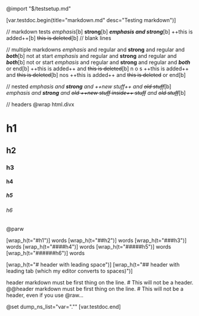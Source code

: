 @import "$/testsetup.md"

[var.testdoc.begin(title="markdown.md" desc="Testing markdown")]

// markdown tests
*emphasis*[b]
**strong**[b]
***emphasis and strong***[b]
++this is added++[b]
~~this is deleted~~[b]
// blank lines

    

// multiple markdowns
*emphasis* and regular and **strong** and regular and ***both***[b]
not at start *emphasis* and regular and **strong** and regular and ***both***[b]
not or start *emphasis* and regular and **strong** and regular and ***both*** or end[b]
++this is added++ and ~~this is deleted~~[b]
n o s ++this is added++ and ~~this is deleted~~[b]
nos ++this is added++ and ~~this is deleted~~ or end[b]

// nested
*emphasis and **strong** and ++new stuff++ and ~~old stuff~~*[b]
*emphasis and **strong** and ~~old ++new stuff inside++ stuff~~ and ~~old stuff~~*[b]

// headers
@wrap html.divx
# h1
## h2
### h3
#### h4
##### h5
###### h6
@parw

[wrap_h(t="#h1")]
words
[wrap_h(t="##h2")]
words
[wrap_h(t="###h3")]
words
[wrap_h(t="####h4")]
words
[wrap_h(t="#####h5")]
words
[wrap_h(t="######h6")]
words

[wrap_h(t="# header with leading space")]
[wrap_h(t="## header with leading tab &lpar;which my editor converts to spaces&rpar;")]

header markdown must be first thing on the line. # This will not be a header.
@@header markdown must be first thing on the line. # This will not be a header, even if you use @raw...

@set dump_ns_list="var=\".\""
[var.testdoc.end]
